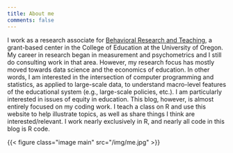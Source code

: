 ```yaml
---
title: About me
comments: false
---
```


I work as a research associate for [Behavioral Research and Teaching](http://www.brtprojects.org), a grant-based center in the College of Education at the University of Oregon. My career in research began in measurement and psychometrics and I still do consulting work in that area. However, my research focus has mostly moved towards data science and the economics of education. In other words, I am interested in the intersection of computer programming and statistics, as applied to large-scale data, to understand macro-level features of the educational system (e.g., large-scale policies, etc.). I am particularly interested in issues of equity in education. This blog, however, is almost entirely focused on my coding work. I teach a class on R and use this website to help illustrate topics, as well as share things I think are interested/relevant. I work nearly exclusively in R, and nearly all code in this blog is R code.

{{< figure class="image main" src="/img/me.jpg" >}}